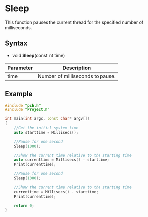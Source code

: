 # Sleep #
This function pauses the current thread for the specified number of milliseconds.

## Syntax ##
- void **Sleep**(const int time)

| Parameter | Description |
| ----- | ----- |
| time | Number of milliseconds to pause. |

## Example ##
```c++
#include "pch.h"
#include "Project.h"

int main(int argc, const char* argv[])
{
	//Get the initial system time
	auto starttime = Millisecs();

	//Pause for one second
	Sleep(1000);

	//Show the current time relative to the starting time
	auto currenttime = Millisecs() - starttime;
	Print(currenttime);

	//Pause for one second
	Sleep(1000);

	//Show the current time relative to the starting time
	currenttime = Millisecs() - starttime;
	Print(currenttime);

	return 0;
}
```
